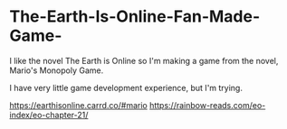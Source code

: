# The-Earth-Is-Online-Fan-Made-Game-

I like the novel The Earth is Online so I'm making a game from the novel, Mario's Monopoly Game.

I have very little game development experience, but I'm trying. 

https://earthisonline.carrd.co/#mario 
https://rainbow-reads.com/eo-index/eo-chapter-21/
